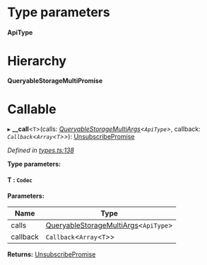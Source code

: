

# Type parameters
#### ApiType 
# Hierarchy

**QueryableStorageMultiPromise**

# Callable
▸ **__call**<`T`>(calls: *[QueryableStorageMultiArgs](../modules/_types_.md#queryablestoragemultiargs)<`ApiType`>*, callback: *`Callback`<`Array`<`T`>>*): [UnsubscribePromise](../modules/_types_.md#unsubscribepromise)

*Defined in [types.ts:138](https://github.com/polkadot-js/api/blob/0d12b08/packages/api/src/types.ts#L138)*

**Type parameters:**

#### T :  `Codec`
**Parameters:**

| Name | Type |
| ------ | ------ |
| calls | [QueryableStorageMultiArgs](../modules/_types_.md#queryablestoragemultiargs)<`ApiType`> |
| callback | `Callback`<`Array`<`T`>> |

**Returns:** [UnsubscribePromise](../modules/_types_.md#unsubscribepromise)

